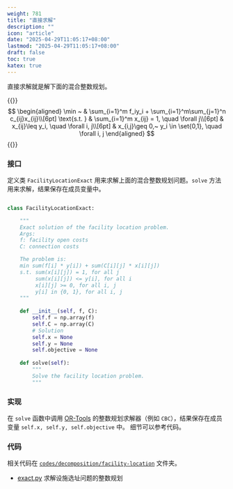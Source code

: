 ```yaml
---
weight: 781
title: "直接求解"
description: ""
icon: "article"
date: "2025-04-29T11:05:17+08:00"
lastmod: "2025-04-29T11:05:17+08:00"
draft: false
toc: true
katex: true
---
```


直接求解就是解下面的混合整数规划。

{{<katex>}}
$$
\begin{aligned}
\min ~  & \sum_{i=1}^m f_iy_i + \sum_{i=1}^m\sum_{j=1}^n c_{ij}x_{ij}\\[6pt]
\text{s.t. } & \sum_{i=1}^m x_{ij} = 1, \quad \forall j\\[6pt]
& x_{ij}\leq y_i, \quad \forall i, j\\[6pt]
& x_{i,j}\geq 0,~ y_i \in \set{0,1}, \quad \forall i, j
\end{aligned}
$$
{{</katex>}}

### 接口

定义类 `FacilityLocationExact` 用来求解上面的混合整数规划问题。`solve` 方法用来求解，结果保存在成员变量中。

```python

class FacilityLocationExact:

    """
    Exact solution of the facility location problem.
    Args:
    f: facility open costs
    C: connection costs

    The problem is:
    min sum(f[i] * y[i]) + sum(C[i][j] * x[i][j])
    s.t. sum(x[i][j]) = 1, for all j
         sum(x[i][j]) <= y[i], for all i
         x[i][j] >= 0, for all i, j
         y[i] in {0, 1}, for all i, j
    """
    
    def __init__(self, f, C):
        self.f = np.array(f)
        self.C = np.array(C)
        # Solution
        self.x = None
        self.y = None
        self.objective = None
        
    def solve(self):
        """
        Solve the facility location problem.
        """
```

### 实现

在 `solve` 函数中调用 [OR-Tools](https://developers.google.com/optimization) 的整数规划求解器（例如 `CBC`），结果保存在成员变量 `self.x, self.y, self.objective` 中。
细节可以参考代码。

### 代码

相关代码在 [`codes/decomposition/facility-location`](https://github.com/xianqiu/linear-programming/tree/main/codes/decomposition/facility-location) 文件夹。
* [exact.py](https://github.com/xianqiu/linear-programming/blob/main/codes/decomposition/facility-location/exact.py) 求解设施选址问题的整数规划

